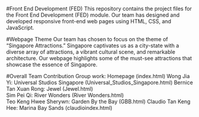 #Front End Development (FED)
This repository contains the project files for the Front End Development (FED) module. Our team has designed and developed responsive front-end web pages using HTML, CSS, and JavaScript.

#Webpage Theme
Our team has chosen to focus on the theme of “Singapore Attractions.” Singapore captivates us as a city-state with a diverse array of attractions, a vibrant cultural scene, and remarkable architecture. Our webpage highlights some of the must-see attractions that showcase the essence of Singapore.

#Overall Team Contribution
Group work: Homepage (index.html)
Wong Jia Yi: Universal Studios Singapore (Universal_Studios_Singapore.html)	
Bernice Tan Xuan Rong: Jewel (Jewel.html)	
Sim Pei Qi: River Wonders (River Wonders.html)	
Teo Keng Hwee Sherywn: Garden By the Bay (GBB.html)	
Claudio Tan Keng Hee: Marina Bay Sands (claudioindex.html)

